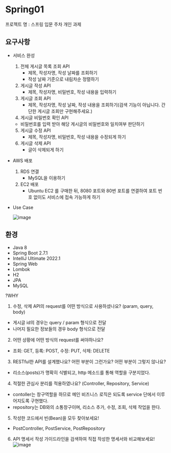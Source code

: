 # Spring01
프로젝트 명 : 스프링 입문 주차 개인 과제

## 요구사항

- 서비스 완성
  1. 전체 게시글 목록 조회 API
     - 제목, 작성자명, 작성 날짜를 조회하기
     - 작성 날짜 기준으로 내림차순 정렬하기
  2. 게시글 작성 API
     - 제목, 작성자명, 비밀번호, 작성 내용을 입력하기
  3. 게시글 조회 API
     - 제목, 작성자명, 작성 날짜, 작성 내용을 조회하기(검색 기능이 아닙니다. 간단한 게시글 조회만 구현해주세요.)
  4. 게시글 비밀번호 확인 API
    - 비밀번호를 입력 받아 해당 게시글의 비밀번호와 일치여부 판단하기
  5. 게시글 수정 API
     - 제목, 작성자명, 비밀번호, 작성 내용을 수정되게 하기
  6. 게시글 삭제 API
     - 글이 삭제되게 하기
- AWS 배포
  1. RDS 연결
     - MySQL을 이용하기
  2. EC2 배포
     - Ubuntu EC2 를 구매한 뒤, 8080 포트와 80번 포트를 연결하여 포트 번호 없이도 서비스에 접속 가능하게 하기
- Use Case

  ![image](https://user-images.githubusercontent.com/110369489/185215991-0cf16a37-fbd5-428b-9855-bf5139448394.png)


## 환경
- Java 8
- Spring Boot 2.7.1
- IntelliJ Ultimate 2022.1
- Spring Web
- Lombok
- H2
- JPA
- MySQL

?WHY
1. 수정, 삭제 API의 request를 어떤 방식으로 사용하셨나요? (param, query, body)
  - 게시글 id의 경우는 query / param 형식으로 전달
  - 나머지 필요한 정보들의 경우 body 형식으로 전달
2. 어떤 상황에 어떤 방식의 request를 써야하나요?
  - 조회: GET, 등록: POST, 수정: PUT, 삭제: DELETE
3. RESTful한 API를 설계했나요? 어떤 부분이 그런가요? 어떤 부분이 그렇지 않나요?
  - 리소스(posts)가 명확히 식별되고, http 메소드를 통해 역할을 구분지었다.
4. 적절한 관심사 분리를 적용하였나요? (Controller, Repository, Service)
  - contoller는 창구역할을 하므로 메인 비즈니스 로직은 되도록 service 단에서 이루어지도록 구현했다.
  - repository는 DB와의 소통창구이며, 리소스 추가, 수정, 조회, 삭제 작업을 한다.
5. 작성한 코드에서 빈(Bean)을 모두 찾아보세요!
  - PostController, PostService, PostRepository

6. API 명세서 작성 가이드라인을 검색하여 직접 작성한 명세서와 비교해보세요!
![image](https://user-images.githubusercontent.com/110369489/185293295-701c9991-9a3d-4d3f-b8aa-0c5c1427e9ee.png)

